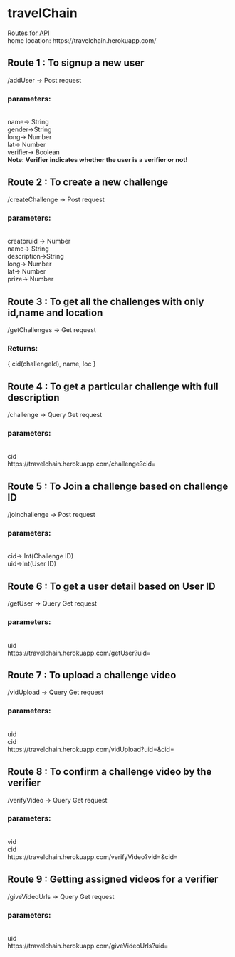 # travelChain
<div>
<u>Routes for API</u><br>
 home location: https://travelchain.herokuapp.com/

<h2>Route 1 : To signup a new user</h2>
/addUser     -> Post request
<br>
<h3>parameters:</h3>
<br>
name-> String<br>
gender->String<br>
long-> Number<br>
lat-> Number<br>
verifier-> Boolean<br>
<b>Note: Verifier indicates whether the user is a verifier or not!</b>

<h2>Route 2 : To create a new challenge</h2>
/createChallenge     -> Post request
<br>
<h3>parameters:</h3>
<br>
creatoruid -> Number<br>
name-> String<br>
description->String<br>
long-> Number<br>
lat-> Number<br>
prize-> Number<br>

<h2>Route 3 : To get all the challenges with only id,name and location</h2>
/getChallenges     -> Get request
<br>
<h3>Returns:</h3>
{
cid(challengeId),
name,
loc
}
<br>

<h2>Route 4 : To get a particular challenge with full description</h2>
/challenge     -> Query Get request
<br>
<h3>parameters:</h3>
<br>
cid<br>
https://travelchain.herokuapp.com/challenge?cid=<value><br>
  
<h2>Route 5 : To Join a  challenge based on challenge ID</h2>
/joinchallenge     -> Post request
<br>
<h3>parameters:</h3>
<br>
cid-> Int(Challenge ID)<br>
uid->Int(User ID)<br>

<h2>Route 6 : To get a user detail based on User ID</h2>
/getUser     -> Query Get request
<br>
<h3>parameters:</h3>
<br>
uid<br>
https://travelchain.herokuapp.com/getUser?uid=<value><br>
 
<h2>Route 7 : To upload a challenge video </h2>
/vidUpload     -> Query Get request
<br>
<h3>parameters:</h3>
<br>
uid<br>
cid<br>
https://travelchain.herokuapp.com/vidUpload?uid=<value>&cid=<value><br>
 
<h2>Route 8 : To confirm a challenge video by the verifier </h2>
/verifyVideo     -> Query Get request
<br>
<h3>parameters:</h3>
<br>
vid<br>
cid<br>
https://travelchain.herokuapp.com/verifyVideo?vid=<value>&cid=<value><br>
 
 
<h2>Route 9 : Getting assigned videos for a verifier </h2>
/giveVideoUrls     -> Query Get request
<br>
<h3>parameters:</h3>
<br>
uid<br>
https://travelchain.herokuapp.com/giveVideoUrls?uid=<value><br>
 



</div>

